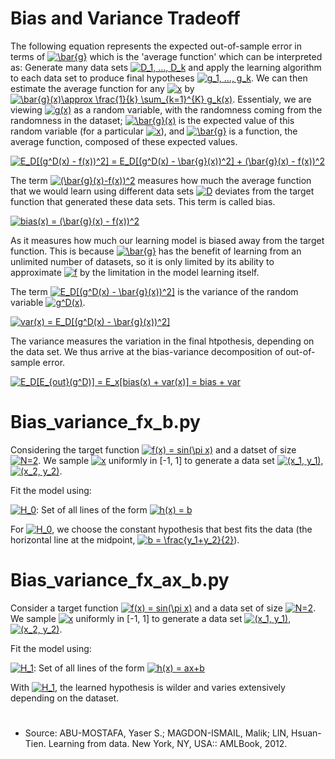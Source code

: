 # Bias and Variance Tradeoff

The following equation represents the expected out-of-sample error in terms of <a href="https://www.codecogs.com/eqnedit.php?latex=\bar{g}" target="_blank"><img src="https://latex.codecogs.com/gif.latex?\bar{g}" title="\bar{g}" /></a> which is the 'average function' which can be interpreted as: Generate many data sets <a href="https://www.codecogs.com/eqnedit.php?latex=D_1,&space;...,&space;D_k" target="_blank"><img src="https://latex.codecogs.com/gif.latex?D_1,&space;...,&space;D_k" title="D_1, ..., D_k" /></a> and apply the learning algorithm to each data set to produce final hypotheses <a href="https://www.codecogs.com/eqnedit.php?latex=g_1,&space;...,&space;g_k" target="_blank"><img src="https://latex.codecogs.com/gif.latex?g_1,&space;...,&space;g_k" title="g_1, ..., g_k" /></a>. We can then estimate the average function for any <a href="https://www.codecogs.com/eqnedit.php?latex=x" target="_blank"><img src="https://latex.codecogs.com/gif.latex?x" title="x" /></a> by <a href="https://www.codecogs.com/eqnedit.php?latex=\bar{g}(x)\approx&space;\frac{1}{k}&space;\sum_{k=1}^{K}&space;g_k(x)" target="_blank"><img src="https://latex.codecogs.com/gif.latex?\bar{g}(x)\approx&space;\frac{1}{k}&space;\sum_{k=1}^{K}&space;g_k(x)" title="\bar{g}(x)\approx \frac{1}{k} \sum_{k=1}^{K} g_k(x)" /></a>. Essentialy, we are viewing <a href="https://www.codecogs.com/eqnedit.php?latex=g(x)" target="_blank"><img src="https://latex.codecogs.com/gif.latex?g(x)" title="g(x)" /></a> as a random variable, with the randomness coming from the randomness in the dataset;  <a href="https://www.codecogs.com/eqnedit.php?latex=\bar{g}(x)" target="_blank"><img src="https://latex.codecogs.com/gif.latex?\bar{g}(x)" title="\bar{g}(x)" /></a> is the expected value of this random variable (for a particular <a href="https://www.codecogs.com/eqnedit.php?latex=x" target="_blank"><img src="https://latex.codecogs.com/gif.latex?x" title="x" /></a>), and <a href="https://www.codecogs.com/eqnedit.php?latex=\bar{g}" target="_blank"><img src="https://latex.codecogs.com/gif.latex?\bar{g}" title="\bar{g}" /></a> is a function, the average function, composed of these expected values. 

<a href="https://www.codecogs.com/eqnedit.php?latex=E_D[(g^D(x)&space;-&space;f(x))^2]&space;=&space;E_D[(g^D(x)&space;-&space;\bar{g}(x))^2]&space;&plus;&space;(\bar{g}(x)&space;-&space;f(x))^2" target="_blank"><img src="https://latex.codecogs.com/gif.latex?E_D[(g^D(x)&space;-&space;f(x))^2]&space;=&space;E_D[(g^D(x)&space;-&space;\bar{g}(x))^2]&space;&plus;&space;(\bar{g}(x)&space;-&space;f(x))^2" title="E_D[(g^D(x) - f(x))^2] = E_D[(g^D(x) - \bar{g}(x))^2] + (\bar{g}(x) - f(x))^2" /></a>


The term <a href="https://www.codecogs.com/eqnedit.php?latex=(\bar{g}(x)-f(x))^2" target="_blank"><img src="https://latex.codecogs.com/gif.latex?(\bar{g}(x)-f(x))^2" title="(\bar{g}(x)-f(x))^2" /></a> measures how much the average function that we would learn using different data sets <a href="https://www.codecogs.com/eqnedit.php?latex=D" target="_blank"><img src="https://latex.codecogs.com/gif.latex?D" title="D" /></a> deviates from the target function that generated these data sets. This term is called bias.

<a href="https://www.codecogs.com/eqnedit.php?latex=bias(x)&space;=&space;(\bar{g}(x)&space;-&space;f(x))^2" target="_blank"><img src="https://latex.codecogs.com/gif.latex?bias(x)&space;=&space;(\bar{g}(x)&space;-&space;f(x))^2" title="bias(x) = (\bar{g}(x) - f(x))^2" /></a>

As it measures how much our learning model is biased away from the target function. This is because <a href="https://www.codecogs.com/eqnedit.php?latex=\bar{g}" target="_blank"><img src="https://latex.codecogs.com/gif.latex?\bar{g}" title="\bar{g}" /></a> has the benefit of learning from an unlimited number of datasets, so it is only limited by its ability to approximate <a href="https://www.codecogs.com/eqnedit.php?latex=f" target="_blank"><img src="https://latex.codecogs.com/gif.latex?f" title="f" /></a> by the limitation in the model learning itself.

The term <a href="https://www.codecogs.com/eqnedit.php?latex=E_D[(g^D(x)&space;-&space;\bar{g}(x))^2]" target="_blank"><img src="https://latex.codecogs.com/gif.latex?E_D[(g^D(x)&space;-&space;\bar{g}(x))^2]" title="E_D[(g^D(x) - \bar{g}(x))^2]" /></a> is the variance of the random variable <a href="https://www.codecogs.com/eqnedit.php?latex=g^D(x)" target="_blank"><img src="https://latex.codecogs.com/gif.latex?g^D(x)" title="g^D(x)" /></a>.

<a href="https://www.codecogs.com/eqnedit.php?latex=var(x)&space;=&space;E_D[(g^D(x)&space;-&space;\bar{g}(x))^2]" target="_blank"><img src="https://latex.codecogs.com/gif.latex?var(x)&space;=&space;E_D[(g^D(x)&space;-&space;\bar{g}(x))^2]" title="var(x) = E_D[(g^D(x) - \bar{g}(x))^2]" /></a>

The variance measures the variation in the final htpothesis, depending on the data set. We thus arrive at the bias-variance decomposition of out-of-sample error.

<a href="https://www.codecogs.com/eqnedit.php?latex=E_D[E_{out}(g^D)]&space;=&space;E_x[bias(x)&space;&plus;&space;var(x)]&space;=&space;bias&space;&plus;&space;var" target="_blank"><img src="https://latex.codecogs.com/gif.latex?E_D[E_{out}(g^D)]&space;=&space;E_x[bias(x)&space;&plus;&space;var(x)]&space;=&space;bias&space;&plus;&space;var" title="E_D[E_{out}(g^D)] = E_x[bias(x) + var(x)] = bias + var" /></a>

# Bias_variance_fx_b.py
Considering the target function <a href="https://www.codecogs.com/eqnedit.php?latex=f(x)&space;=&space;sin(\pi&space;x)" target="_blank"><img src="https://latex.codecogs.com/gif.latex?f(x)&space;=&space;sin(\pi&space;x)" title="f(x) = sin(\pi x)" /></a> and a datset of size <a href="https://www.codecogs.com/eqnedit.php?latex=N=2" target="_blank"><img src="https://latex.codecogs.com/gif.latex?N=2" title="N=2" /></a>. We sample <a href="https://www.codecogs.com/eqnedit.php?latex=x" target="_blank"><img src="https://latex.codecogs.com/gif.latex?x" title="x" /></a> uniformly in [-1, 1] to generate a data set <a href="https://www.codecogs.com/eqnedit.php?latex=(x_1,&space;y_1)" target="_blank"><img src="https://latex.codecogs.com/gif.latex?(x_1,&space;y_1)" title="(x_1, y_1)" /></a>, <a href="https://www.codecogs.com/eqnedit.php?latex=(x_2,&space;y_2)" target="_blank"><img src="https://latex.codecogs.com/gif.latex?(x_2,&space;y_2)" title="(x_2, y_2)" /></a>.

Fit the model using:

<a href="https://www.codecogs.com/eqnedit.php?latex=H_0:" target="_blank"><img src="https://latex.codecogs.com/gif.latex?H_0" title="H_0" /></a>: Set of all lines of the form <a href="https://www.codecogs.com/eqnedit.php?latex=h(x)&space;=&space;b" target="_blank"><img src="https://latex.codecogs.com/gif.latex?h(x)&space;=&space;b" title="h(x) = b" /></a>

For <a href="https://www.codecogs.com/eqnedit.php?latex=H_0" target="_blank"><img src="https://latex.codecogs.com/gif.latex?H_0" title="H_0" /></a>, we choose the constant hypothesis that best fits the data (the horizontal line at the midpoint, <a href="https://www.codecogs.com/eqnedit.php?latex=b&space;=&space;\frac{y_1&plus;y_2}{2}" target="_blank"><img src="https://latex.codecogs.com/gif.latex?b&space;=&space;\frac{y_1&plus;y_2}{2}" title="b = \frac{y_1+y_2}{2}" /></a>).


# Bias_variance_fx_ax_b.py

Consider a target function <a href="https://www.codecogs.com/eqnedit.php?latex=f(x)&space;=&space;sin(\pi&space;x)" target="_blank"><img src="https://latex.codecogs.com/gif.latex?f(x)&space;=&space;sin(\pi&space;x)" title="f(x) = sin(\pi x)" /></a> and a data set of size <a href="https://www.codecogs.com/eqnedit.php?latex=N=2" target="_blank"><img src="https://latex.codecogs.com/gif.latex?N=2" title="N=2" /></a>. We sample <a href="https://www.codecogs.com/eqnedit.php?latex=x" target="_blank"><img src="https://latex.codecogs.com/gif.latex?x" title="x" /></a> uniformly in [-1, 1] to generate a data set <a href="https://www.codecogs.com/eqnedit.php?latex=(x_1,&space;y_1)" target="_blank"><img src="https://latex.codecogs.com/gif.latex?(x_1,&space;y_1)" title="(x_1, y_1)" /></a>, <a href="https://www.codecogs.com/eqnedit.php?latex=(x_2,&space;y_2)" target="_blank"><img src="https://latex.codecogs.com/gif.latex?(x_2,&space;y_2)" title="(x_2, y_2)" /></a>.

Fit the model using:

<a href="https://www.codecogs.com/eqnedit.php?latex=H_1" target="_blank"><img src="https://latex.codecogs.com/gif.latex?H_1" title="H_1" /></a>: Set of all lines of the form <a href="https://www.codecogs.com/eqnedit.php?latex=h(x)&space;=&space;ax&plus;b" target="_blank"><img src="https://latex.codecogs.com/gif.latex?h(x)&space;=&space;ax&plus;b" title="h(x) = ax+b" /></a>

With <a href="https://www.codecogs.com/eqnedit.php?latex=H_1" target="_blank"><img src="https://latex.codecogs.com/gif.latex?H_1" title="H_1" /></a>, the learned hypothesis is wilder and varies extensively depending on the dataset.

#
#
#
- Source: ABU-MOSTAFA, Yaser S.; MAGDON-ISMAIL, Malik; LIN, Hsuan-Tien. Learning from data. New York, NY, USA:: AMLBook, 2012.
